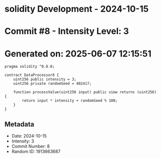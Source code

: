 ﻿# solidity Development - 2024-10-15
# Commit #8 - Intensity Level: 3
# Generated on: 2025-06-07 12:15:51
```solidity
pragma solidity ^0.8.0;

contract DataProcessor8 {
    uint256 public intensity = 3;
    uint256 private randomSeed = 402417;

    function processValue(uint256 input) public view returns (uint256) {
        return input * intensity + randomSeed % 100;
    }
}
```
## Metadata
- Date: 2024-10-15
- Intensity: 3
- Commit Number: 8
- Random ID: 1913663687
